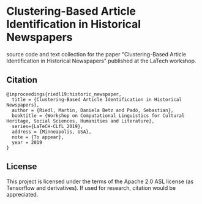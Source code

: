 # Clustering-Based Article Identification in Historical Newspapers

source code and text collection for the paper "Clustering-Based Article Identification in Historical Newspapers" published at the LaTech workshop.




## Citation


```
@inproceedings{riedl19:historic_newspaper,
  title = {Clustering-Based Article Identification in Historical Newspapers},
  author = {Riedl, Martin, Daniela Betz and Padó, Sebastian},
  booktitle = {Workshop on Computational Linguistics for Cultural Heritage, Social Sciences, Humanities and Literature},
  series={LaTeCH-CLfL 2019},
  address = {Minneapolis, USA},
  note = {To appear},
  year = 2019
}

```


## License

This project is licensed under the terms of the Apache 2.0 ASL license (as Tensorflow and derivatives). If used for research, citation would be appreciated.
